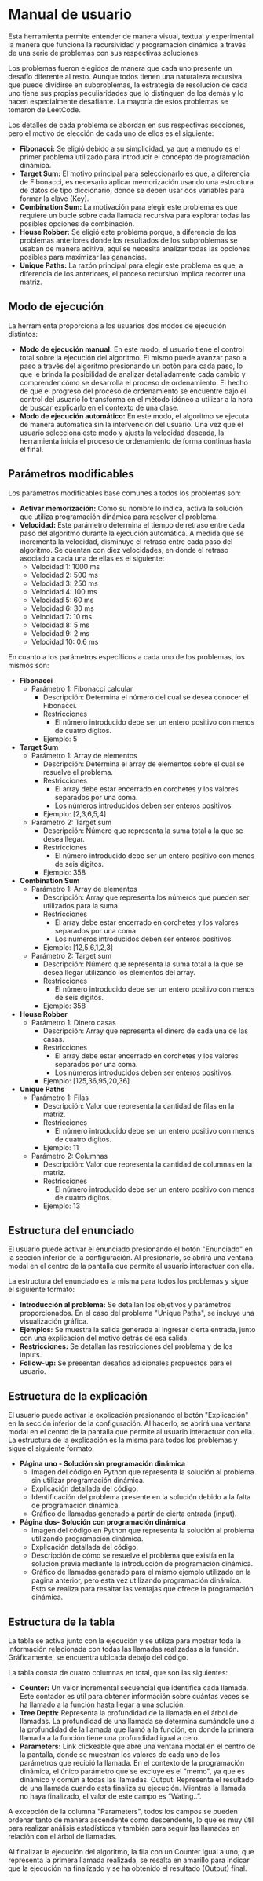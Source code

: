 # Manual de usuario
Esta herramienta permite entender de manera visual, textual y experimental la manera que funciona la recursividad y programación dinámica a través de una serie de problemas con sus respectivas soluciones.

Los problemas fueron elegidos de manera que cada uno presente un desafío diferente al resto. Aunque todos tienen una naturaleza recursiva que puede dividirse en subproblemas, la estrategia de resolución de cada uno tiene sus propias peculiaridades que lo distinguen de los demás y lo hacen especialmente desafiante. La mayoría de estos problemas se tomaron de LeetCode.

Los detalles de cada problema se abordan en sus respectivas secciones, pero el motivo de elección de cada uno de ellos es el siguiente:
- **Fibonacci:** Se eligió debido a su simplicidad, ya que a menudo es el primer problema utilizado para introducir el concepto de programación dinámica.
- **Target Sum:** El motivo principal para seleccionarlo es que, a diferencia de Fibonacci, es necesario aplicar memorización usando una estructura de datos de tipo diccionario, donde se deben usar dos variables para formar la clave (Key).
- **Combination Sum:**  La motivación para elegir este problema es que requiere un bucle sobre cada llamada recursiva para explorar todas las posibles opciones de combinación.
- **House Robber:** Se eligió este problema porque, a diferencia de los problemas anteriores donde los resultados de los subproblemas se usaban de manera aditiva, aquí se necesita analizar todas las opciones posibles para maximizar las ganancias.
- **Unique Paths:** La razón principal para elegir este problema es que, a diferencia de los anteriores, el proceso recursivo implica recorrer una matriz.

## Modo de ejecución
  La herramienta proporciona a los usuarios dos modos de ejecución distintos:
- **Modo de ejecución manual:** En este modo, el usuario tiene el control total sobre la ejecución del algoritmo. El mismo puede avanzar paso a paso a través del algoritmo presionando un botón para cada paso, lo que le brinda la posibilidad de analizar detalladamente cada cambio y comprender cómo se desarrolla el proceso de ordenamiento. El hecho de que el progreso del proceso de ordenamiento se encuentre bajo el control del usuario lo transforma en el método idóneo a utilizar a la hora de buscar explicarlo en el contexto de una clase.
- **Modo de ejecución automático:** En este modo, el algoritmo se ejecuta de manera automática sin la intervención del usuario. Una vez que el usuario selecciona este modo y ajusta la velocidad deseada, la herramienta inicia el proceso de ordenamiento de forma continua hasta el final.

## Parámetros modificables

Los parámetros modificables base comunes a todos los problemas son:
- **Activar memorización:** Como su nombre lo indica, activa la solución que utiliza programación dinámica para resolver el problema.
- **Velocidad:** Este parámetro determina el tiempo de retraso entre cada paso del algoritmo durante la ejecución automática. A medida que se incrementa la velocidad, disminuye el retraso entre cada paso del algoritmo. Se cuentan con diez velocidades, en donde el retraso asociado a cada una de ellas es el siguiente:
  - Velocidad 1: 1000 ms
  - Velocidad 2: 500 ms
  - Velocidad 3: 250 ms
  - Velocidad 4: 100 ms
  - Velocidad 5: 60 ms
  - Velocidad 6: 30 ms
  - Velocidad 7: 10 ms
  - Velocidad 8: 5 ms
  - Velocidad 9: 2 ms
  - Velocidad 10: 0.6 ms

En cuanto a los parámetros específicos a cada uno de los problemas, los mismos son:
- **Fibonacci**
  - Parámetro 1: Fibonacci calcular
    - Descripción: Determina el número del cual se desea conocer el Fibonacci.
    - Restricciones
      - El número introducido debe ser un entero positivo con menos de cuatro dígitos.
    - Ejemplo: 5
- **Target Sum**
  - Parámetro 1: Array de elementos
    - Descripción: Determina el array de elementos sobre el cual se resuelve el problema.
    - Restricciones
      - El array debe estar encerrado en corchetes y los valores separados por una coma.
      - Los números introducidos deben ser enteros positivos.
    - Ejemplo: [2,3,6,5,4]
  - Parámetro 2: Target sum
    - Descripción: Número que representa la suma total a la que se desea llegar.
    - Restricciones
      - El número introducido debe ser un entero positivo con menos de seis dígitos.
    - Ejemplo: 358
- **Combination Sum**
  - Parámetro 1: Array de elementos
    - Descripción: Array que representa los números que pueden ser utilizados para la suma.
    - Restricciones
      - El array debe estar encerrado en corchetes y los valores separados por una coma.
      - Los números introducidos deben ser enteros positivos.
    - Ejemplo: [12,5,6,1,2,3]
  - Parámetro 2: Target sum
    - Descripción: Número que representa la suma total a la que se desea llegar utilizando los elementos del array.
    - Restricciones
      - El número introducido debe ser un entero positivo con menos de seis dígitos.
    - Ejemplo: 358
- **House Robber**
  - Parámetro 1: Dinero casas
    - Descripción: Array que representa el dinero de cada una de las casas.
    - Restricciones
      - El array debe estar encerrado en corchetes y los valores separados por una coma.
      - Los números introducidos deben ser enteros positivos.
    - Ejemplo: [125,36,95,20,36]
- **Unique Paths**
  - Parámetro 1: Filas
    - Descripción: Valor que representa la cantidad de filas en la matriz.
    - Restricciones
      - El número introducido debe ser un entero positivo con menos de cuatro dígitos.
    - Ejemplo: 11
  - Parámetro 2: Columnas
    - Descripción: Valor que representa la cantidad de columnas en la matriz.
    - Restricciones
      - El número introducido debe ser un entero positivo con menos de cuatro dígitos.
    - Ejemplo: 13

## Estructura del enunciado
El usuario puede activar el enunciado presionando el botón "Enunciado" en la sección inferior de la configuración. Al presionarlo, se abrirá una ventana modal en el centro de la pantalla que permite al usuario interactuar con ella.

La estructura del enunciado es la misma para todos los problemas y sigue el siguiente formato:
- **Introducción al problema:** Se detallan los objetivos y parámetros proporcionados. En el caso del problema "Unique Paths", se incluye una visualización gráfica.
- **Ejemplos:** Se muestra la salida generada al ingresar cierta entrada, junto con una explicación del motivo detrás de esa salida.
- **Restricciones:** Se detallan las restricciones del problema y de los inputs.
- **Follow-up:** Se presentan desafíos adicionales propuestos para el usuario.

## Estructura de la explicación
El usuario puede activar la explicación presionando el botón "Explicación" en la sección inferior de la configuración. Al hacerlo, se abrirá una ventana modal en el centro de la pantalla que permite al usuario interactuar con ella.
La estructura de la explicación es la misma para todos los problemas y sigue el siguiente formato:
- **Página uno - Solución sin programación dinámica**
  - Imagen del código en Python que representa la solución al problema sin utilizar programación dinámica.
  - Explicación detallada del código.
  - Identificación del problema presente en la solución debido a la falta de programación dinámica.
  - Gráfico de llamadas generado a partir de cierta entrada (input).
- **Página dos- Solución con programación dinámica**
  - Imagen del código en Python que representa la solución al problema utilizando programación dinámica.
  - Explicación detallada del código.
  - Descripción de cómo se resuelve el problema que existía en la solución previa mediante la introducción de programación dinámica.
  - Gráfico de llamadas generado para el mismo ejemplo utilizado en la página anterior, pero esta vez utilizando programación dinámica. Esto se realiza para resaltar las ventajas que ofrece la programación dinámica.

## Estructura de la tabla
La tabla se activa junto con la ejecución y se utiliza para mostrar toda la información relacionada con todas las llamadas realizadas a la función. Gráficamente, se encuentra ubicada debajo del código.

La tabla consta de cuatro columnas en total, que son las siguientes:
- **Counter:** Un valor incremental secuencial que identifica cada llamada. Este contador es útil para obtener información sobre cuántas veces se ha llamado a la función hasta llegar a una solución.
- **Tree Depth:** Representa la profundidad de la llamada en el árbol de llamadas. La profundidad de una llamada se determina sumándole uno a la profundidad de la llamada que llamó a la función, en donde la primera llamada a la función tiene una profundidad igual a cero.
- **Parameters:** Link clickeable que abre una ventana modal en el centro de la pantalla, donde se muestran los valores de cada uno de los parámetros que recibió la llamada. En el contexto de la programación dinámica, el único parámetro que se excluye es el "memo", ya que es dinámico y común a todas las llamadas.
Output: Representa el resultado de una llamada cuando esta finaliza su ejecución. Mientras la llamada no haya finalizado, el valor de este campo es “Wating..”.
 
A excepción de la columna "Parameters", todos los campos se pueden ordenar tanto de manera ascendente como descendente, lo que es muy útil para realizar análisis estadísticos y también para seguir las llamadas en relación con el árbol de llamadas.

Al finalizar la ejecución del algoritmo, la fila con un Counter igual a uno, que representa la primera llamada realizada, se resalta en amarillo para indicar que la ejecución ha finalizado y se ha obtenido el resultado (Output) final.
